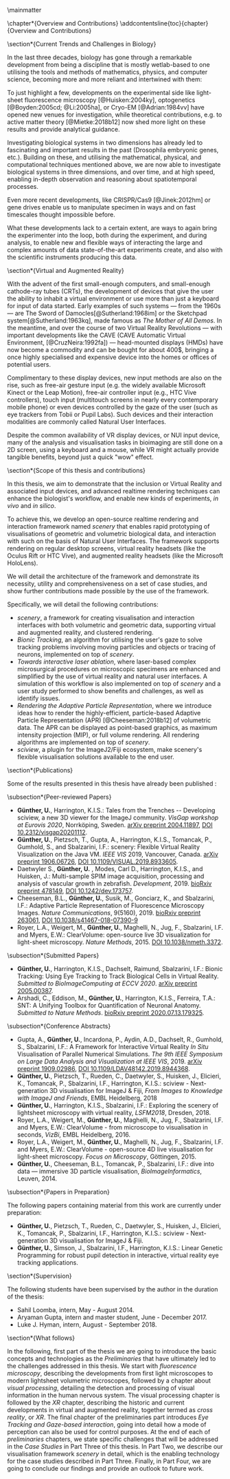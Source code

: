 \mainmatter

\chapter*{Overview and Contributions}
\addcontentsline{toc}{chapter}{Overview and Contributions}

\section*{Current Trends and Challenges in Biology}

In the last three decades, biology has gone through a remarkable development from being a discipline that is mostly wetlab-based to one  utilising the tools and methods of mathematics, physics, and computer science, becoming more and more reliant and intertwined with them: 

To just highlight a few, developments on the experimental side like light-sheet fluorescence microscopy [@Huisken:2004ky], optogenetics [@Boyden:2005cd; @Li:2005ha], or Cryo-EM [@Adrian:1984vv] have opened new venues for investigation, while theoretical contributions, e.g. to active matter theory [@Mietke:2018b12] now shed more light on these results and provide analytical guidance.

Investigating biological systems in two dimensions has already led to fascinating and important results in the past (Drosophila embryonic genes, etc.). Building on these, and utilising the mathematical, physical, and computational techniques mentioned above, we are now able to investigate biological systems in three dimensions, and over time, and at high speed, enabling in-depth observation and reasoning about spatiotemporal processes.

Even more recent developments, like CRISPR/Cas9 [@Jinek:2012hm] or gene drives enable us to manipulate specimen in ways and on fast timescales thought impossible before. 

What these developments lack to a certain extent, are ways to again bring the experimenter into the loop, both during the experiment, and during analysis, to enable new and flexible ways of interacting the large and complex amounts of data state-of-the-art experiments create, and also with the scientific instruments producing this data.

\section*{Virtual and Augmented Reality}

With the advent of the first small-enough computers, and small-enough cathode-ray tubes (CRTs), the development of devices that give the user the ability to inhabit a virtual environment or use more than just a keyboard for input of data started. Early examples of such systems — from the 1960s — are The Sword of Damocles[@Sutherland:1968im] or the Sketchpad system[@Sutherland:1963kq], made famous as _The Mother of All Demos_. In the meantime, and over the course of two Virtual Reality Revolutions — with important developments like the CAVE (CAVE Automatic Virtual Environment, [@CruzNeira:1992fa]) —  head-mounted displays (HMDs) have now become a commodity and can be bought for about 400$, bringing a once highly specialised and expensive device into the homes  or offices of potential users.

Complimentary to these display devices, new input methods are also on the rise, such as free-air gesture input (e.g. the widely available Microsoft Kinect or the Leap Motion), free-air controller input (e.g., HTC Vive controllers), touch input (multitouch screens in nearly every contemporary mobile phone) or even devices controlled by the gaze of the user (such as eye trackers from Tobii or Pupil Labs). Such devices and their interaction modalities are commonly called Natural User Interfaces. 

Despite the common availability of VR display devices, or NUI input device, many of the analysis and visualisation tasks in bioimaging are still done on a 2D screen, using a keyboard and a mouse, while VR might actually provide tangible benefits, beyond just a quick "wow" effect.

\section*{Scope of this thesis and contributions}

In this thesis, we aim to demonstrate that the inclusion or Virtual  Reality and associated input devices, and advanced realtime rendering techniques can enhance the biologist's workflow, and enable new kinds of experiments, _in vivo_ and _in silico_.

To achieve this, we develop an open-source realtime rendering and interaction framework named _scenery_ that enables rapid prototyping of visualisations of geometric and volumetric biological data, and interaction with such on the basis of Natural User Interfaces. The framework supports rendering on regular desktop screens, virtual reality headsets (like the Oculus Rift or HTC Vive), and augmented reality headsets (like the Microsoft HoloLens). 

We will detail the architecture of the framework and demonstrate its necessity, utility and comprehensiveness on a set of case studies, and show further contributions made possible by the use of the framework.

Specifically, we will detail the following contributions:

* _scenery_, a framework for creating visualisation and interaction interfaces with both volumetric and geometric data, supporting virtual and augmented reality, and clustered rendering.
* _Bionic Tracking_, an algorithm for utilising the user's gaze to solve tracking problems involving moving particles and objects or tracing of neurons, implemented on top of _scenery_.
* _Towards interactive laser ablation_, where laser-based complex microsurgical procedures on microscopic specimens are enhanced and simplified by the use of virtual reality and natural user interfaces. A simulation of this workflow is also implemented on top of _scenery_ and a user study performed to show benefits and challenges, as well as identify issues.
* _Rendering the Adaptive Particle Representation_, where we introduce ideas how to render the highly-efficient, particle-based Adaptive Particle Representation (APR) [@Cheeseman:2018b12] of volumetric data. The APR  can be displayed as point-based graphics, as maximum intensity projection (MIP), or full volume rendering. All rendering algorithms are implemented on top of _scenery_.
* _sciview_, a plugin for the ImageJ2/Fiji ecosystem, make scenery's flexible visualisation solutions available to the end user.


\section*{Publications}

Some of the results presented in this thesis have already been published :

\subsection*{Peer-reviewed Papers}

* __Günther, U.__, Harrington, K.I.S.: Tales from the Trenches -- Developing sciview, a new 3D viewer for the ImageJ community. _VisGap workshop at Eurovis 2020_, Norrköping, Sweden. [arXiv preprint 2004.11897](https://arxiv.org/abs/2004.11897), [DOI 10.2312/visgap20201112](https://doi.org/10.2312/visgap20201112).
* __Günther, U.__, Pietzsch, T., Gupta, A., Harrington, K.I.S., Tomancak, P., Gumhold, S., and Sbalzarini, I.F.: scenery: Flexible Virtual Reality Visualization on the Java VM. _IEEE VIS_ 2019, Vancouver, Canada. [arXiv preprint 1906.06726](https://arxiv.org/abs/1906.06726), [DOI 10.1109/VISUAL.2019.8933605](https://doi.org/10.1109/VISUAL.2019.8933605).
* Daetwyler S., __Günther, U.__ , Modes, Carl D., Harrington, K.I.S., and Huisken, J.: Multi-sample SPIM image acquisition, processing and analysis of vascular growth in zebrafish. _Development_, 2019. [bioRxiv preprint 478149](https://www.biorxiv.org/content/10.1101/478149v1), [DOI 10.1242/dev.173757](https://doi.org10.1242/dev.173757).
* Cheeseman, B.L., __Günther, U.__, Susik, M., Gonciarz, K., and Sbalzarini, I.F.: Adaptive Particle Representation of Fluorescence Microscopy Images. _Nature Communications_, 9(5160), 2019. [bioRxiv preprint 263061](https://www.biorxiv.org/content/early/2018/03/02/263061), [DOI 10.1038/s41467-018-07390-9](https://doi.org/10.1038/s41467-018-07390-9)
* Royer, L.A., Weigert, M., __Günther, U.__, Maghelli, N., Jug, F., Sbalzarini, I.F. and Myers, E.W.: ClearVolume: open-source live 3D visualization for light-sheet microscopy. _Nature Methods_, 2015. [DOI 10.1038/nmeth.3372](https://doi.org/10.1038/nmeth.3372).

\subsection*{Submitted Papers}

* __Günther, U.__, Harrington, K.I.S., Dachselt, Raimund, Sbalzarini, I.F.: Bionic Tracking: Using Eye Tracking to Track Biological Cells in Virtual Reality. _Submitted to BioImageComputing at ECCV 2020_. [arXiv preprint 2005.00387](https://arxiv.org/abs/2005.00387).
* Arshadi, C., Eddison, M., __Günther, U.__, Harrington, K.I.S., Ferreira, T.A.: SNT: A Unifying Toolbox for Quantification of Neuronal Anatomy. _Submitted to Nature Methods_. [bioRxiv preprint 2020.07.13.179325](https://www.biorxiv.org/content/10.1101/2020.07.13.179325v1).

\subsection*{Conference Abstracts}


* Gupta, A., __Günther, U.__, Incardona, P., Aydin, A.D., Dachselt, R., Gumhold, S., Sbalzarini, I.F.: A Framework for Interactive Virtual Reality _In Situ_ Visualisation of Parallel Numerical Simulations. _The 9th IEEE Symposium on Large Data Analysis and Visualization at IEEE VIS_, 2019. [arXiv preprint 1909.02986](https://arxiv.org/abs/1909.02986), [DOI 10.1109/LDAV48142.2019.8944368](https://doi.org/10.1109/LDAV48142.2019.8944368).
* __Günther, U.__, Pietzsch, T., Rueden, C., Daetwyler, S., Huisken, J., Elicieri, K., Tomancak, P., Sbalzarini, I.F., Harrington, K.I.S.: sciview - Next-generation 3D visualisation for ImageJ & Fiji, _From Images to Knowledge with ImageJ and Friends_, EMBL Heidelberg, 2018
* __Günther, U.__, Harrington, K.I.S., Sbalzarini, I.F.: Exploring the scenery of lightsheet microscopy with virtual reality, _LSFM2018_, Dresden, 2018.
* Royer, L.A., Weigert, M., __Günther, U.__, Maghelli, N., Jug, F., Sbalzarini, I.F. and Myers, E.W.: ClearVolume - from microscope to visualisation in seconds, _VizBi_, EMBL Heidelberg, 2016.
* Royer, L.A., Weigert, M., __Günther, U.__, Maghelli, N., Jug, F., Sbalzarini, I.F. and Myers, E.W.: ClearVolume - open-source 4D live visualisation for light-sheet microscopy. _Focus on Microscopy_, Göttingen, 2015.
* __Günther, U.__, Cheeseman, B.L., Tomancak, P., Sbalzarini, I.F.: dive into data — immersive 3D particle visualisation, _BioImageInformatics_, Leuven, 2014.

\subsection*{Papers in Preparation}

The following papers containing material from this work are currently under preparation:

* __Günther, U.__, Pietzsch, T., Rueden, C., Daetwyler, S., Huisken, J., Elicieri, K., Tomancak, P., Sbalzarini, I.F., Harrington, K.I.S.: sciview - Next-generation 3D visualisation for ImageJ & Fiji.
* __Günther, U.__, Simson, J., Sbalzarini, I.F., Harrington, K.I.S.: Linear Genetic Programming for robust pupil detection in interactive, virtual reality eye tracking applications.

\section*{Supervision}

The following students have been supervised by the author in the duration of the thesis:

* Sahil Loomba, intern, May - August 2014.
* Aryaman Gupta, intern and master student, June - December 2017.
* Luke J. Hyman, intern, August - September 2018.


\section*{What follows}

In the following, first part of the thesis we are going to introduce the basic concepts and technologies as the _Preliminaries_ that have ultimately led to the challenges addressed in this thesis. We start with _fluorescence microscopy_, describing the developments from first light microscopes to modern lightsheet volumetric microscopes, followed by a chapter about _visual processing_, detailing the detection and processing of visual information in the human nervous system. The visual processing chapter is followed by the _XR_ chapter, describing the historic and current developments in virtual and augmented reality, together termed as _cross reality_, or _XR_. The final chapter of the preliminaries part introduces _Eye Tracking and Gaze-based interaction_, going into detail how a mode of perception can also be used for control purposes. At the end of each of _preliminaries_ chapters, we state specific challenges that will be addressed in the _Case Studies_ in Part Three of this thesis. In Part Two, we describe our visualisation framework _scenery_ in detail, which is the enabling technology for the case studies described in Part Three. Finally, in Part Four, we are going to conclude our findings and provide an outlook to future work.


